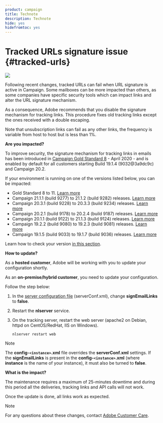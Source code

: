 ```yaml
---
product: campaign
title: Technote
description: Technote
hide: yes
hidefromtoc: yes
---
```

# Tracked URLs signature issue {#tracked-urls}

![](assets/do-not-localize/v7-only.svg)

Following recent changes, tracked URLs can fail when URL signature is active in Campaign. Some mailboxes can be more impacted than others, as some companies have specific security tools which can impact links and alter the URL signature mechanism.

As a consequence, Adobe recommends that you disable the signature mechanism for tracking links. This procedure fixes old tracking links except the ones received with a double escaping.

Note that unsubscription links can fail as any other links, the frequency is variable from host to host but is less than 1%.

**Are you impacted?**

To improve security, the signature mechanism for tracking links in emails has been introduced in [Campaign Gold Standard 8](../rn/using/gold-standard.md#gs8) - April 2020 - and is enabled by default for all customers starting Build 19.1.4 (9032@3a9dc9c) and Campaign 20.2.

If your environment is running on one of the versions listed below, you can be impacted:

* Gold Standard 8 to 11. [Learn more](../rn/using/gold-standard.md#gs-8)
* Campaign 21.1.1 (build 9277) to 21.1.2 (build 9282) releases. [Learn more](../rn/using/latest-release.md)
* Campaign 20.3.1 (build 9228) to 20.3.3 (build 9234) releases. [Learn more](../rn/using/release--20-3.md)
* Campaign 20.2.1 (build 9178) to 20.2.4 (build 9187) releases. [Learn more](../rn/using/release--20-2.md)
* Campaign 20.1.1 (build 9122) to 21.1.3 (build 9124) releases. [Learn more](../rn/using/release--20-1.md)
* Campaign 19.2.2 (build 9080) to 19.2.3 (build 9081) releases. [Learn more](../rn/using/release--19-2.md)
* Campaign 19.1.5 (build 9033) to 19.1.7 (build 9036) releases. [Learn more](../rn/using/release--19-1.md)

Learn how to check your version [in this section](../../common/start/using/launching-adobe-campaign.md#getting-your-campaign-version).

**How to update?**

As a **hosted customer**, Adobe will be working with you to update your configuration shortly.

As an **on-premise/hybrid customer**, you need to update your configuration.

Follow the step below:

1. In the [server configuration file](../installation/using/the-server-configuration-file.md) (serverConf.xml), change **signEmailLinks** to **false**.
1. Restart the **nlserver** service.
1. On the tracking server, restart the web server (apache2 on Debian, httpd on CentOS/RedHat, IIS on Windows).

    ```
    nlserver restart web
    ```

>[!NOTE]
>
>The **config-`<instance>`.xml** file overrides the **serverConf.xml** settings. If the **signEmailLinks** is present in the  **config-`<instance>`.xml** (where **instance** is the name of your instance), it must also be turned to **false**.
>

**What is the impact?**

The maintenance requires a maximum of 25-minutes downtime and during this period all the deliveries, tracking links and API calls will not work.

Once the update is done, all links work as expected.

>[!NOTE]
>
>For any questions about these changes, contact [Adobe Customer Care](https://helpx.adobe.com/enterprise/admin-guide.html/enterprise/using/support-for-experience-cloud.ug.html).
>
